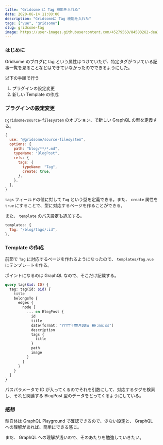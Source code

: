 ```yaml
---
title: "Gridsome に Tag 機能を入れる"
date: 2020-06-14 11:00:00
description: "Gridsomeに Tag 機能を入れた"
tags: ["vue", "gridsome"]
slug: gridsome-tag
image: https://user-images.githubusercontent.com/45279563/84583282-dea1d600-ae31-11ea-88bd-05a9e4d2828b.png
---
```


### はじめに

Gridsome のブログに tag という属性はつけていたが、特定タグがついている記事一覧を見ることなどはできていなかったのでできるようにした。

以下の手順で行う

1. プラグインの設定変更
1. 新しい Template の作成

### プラグインの設定変更

`@gridsome/source-filesystem` のオプション、で新しい GraphQL の型を定義する。

```js
{
  use: "@gridsome/source-filesystem",
  options: {
    path: "blog/**/*.md",
    typeName: "BlogPost",
    refs: {
      tags: {
        typeName: "Tag",
        create: true,
      },
    },
  },
}
```

`tags` フィールドの値に対して `Tag` という型を定義できる。また、 `create` 属性を `true` にすることで、型に対応するページを作ることができる。

また、 `template` のパス設定も追加する。

```js
templates: {
  Tag: "/blog/tags/:id",
},
```

### Template の作成

前節で `Tag` に対応するページを作れるようになったので、 `templates/Tag.vue` にテンプレートを作る。

ポイントになるのは GraphQL なので、そこだけ記載する。

```graphql
query tag($id: ID) {
  tag: tag(id: $id) {
    title
    belongsTo {
      edges {
        node {
          ... on BlogPost {
            id
            title
            date(format: "YYYY年MM月DD日 HH:mm:ss")
            description
            tags {
              title
            }
            path
            image
          }
        }
      }
    }
  }
}
```

パスパラメータで ID が入ってくるのでそれを引数にして、対応するタグを検索し、それと関連する BlogPost 型のデータをとってくるようにしている。

### 感想

型自体は GraphQL Playground で確認できるので、少ない設定と、 GraphQL への理解があれば、簡単にできる感じ。

まだ、 GraphQL への理解が浅いので、そのあたりを勉強していきたい。
